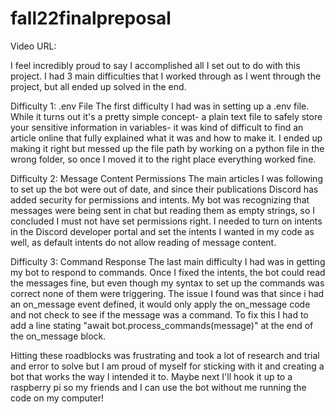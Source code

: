 # fall22finalpreposal
Video URL: 

I feel incredibly proud to say I accomplished all I set out to do with this project. I had 3 main difficulties that I worked through as I went through the project, but all ended up solved in the end.

Difficulty 1: .env File
The first difficulty I had was in setting up a .env file. While it turns out it's a pretty simple concept- a plain text file to safely store your sensitive information in variables- it was kind of difficult to find an article online that fully explained what it was and how to make it. I ended up making it right but messed up the file path by working on a python file in the wrong folder, so once I moved it to the right place everything worked fine.

Difficulty 2: Message Content Permissions
The main articles I was following to set up the bot were out of date, and since their publications Discord has added security for permissions and intents. My bot was recognizing that messages were being sent in chat but reading them as empty strings, so I concluded I must not have set permissions right. I needed to turn on intents in the Discord developer portal and set the intents I wanted in my code as well, as default intents do not allow reading of message content.

Difficulty 3: Command Response
The last main difficulty I had was in getting my bot to respond to commands. Once I fixed the intents, the bot could read the messages fine, but even though my syntax to set up the commands was correct none of them were triggering. The issue I found was that since i had an on_message event defined, it would only apply the on_message code and not check to see if the message was a command. To fix this I had to add a line stating "await bot.process_commands(message)" at the end of the on_message block.

Hitting these roadblocks was frustrating and took a lot of research and trial and error to solve but I am proud of myself for sticking with it and creating a bot that works the way I intended it to. Maybe next I'll hook it up to a raspberry pi so my friends and I can use the bot without me running the code on my computer!
